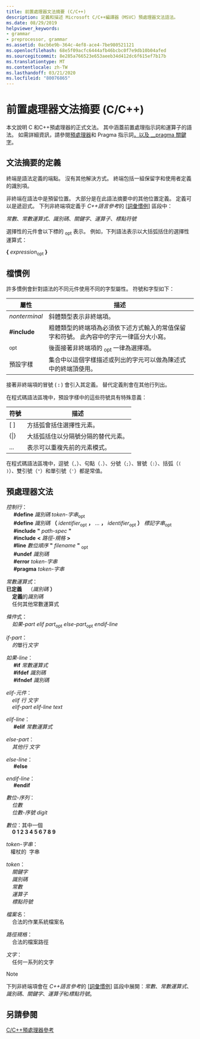 ```yaml
---
title: 前置處理器文法摘要 (C/C++)
description: 定義和描述 Microsoft C/C++編譯器（MSVC）預處理器文法語法。
ms.date: 08/29/2019
helpviewer_keywords:
- grammar
- preprocessor, grammar
ms.assetid: 0acb6e9b-364c-4ef8-ace4-7be980521121
ms.openlocfilehash: 68e5f09acfc6444afb46bcbc0f7e9db10b04afed
ms.sourcegitcommit: 8e285a766523e653aeeb34d412dc6f615ef7b17b
ms.translationtype: MT
ms.contentlocale: zh-TW
ms.lasthandoff: 03/21/2020
ms.locfileid: "80076865"
---
```

# <a name="preprocessor-grammar-summary-cc"></a>前置處理器文法摘要 (C/C++)

本文說明 C 和C++預處理器的正式文法。 其中涵蓋前置處理指示詞和運算子的語法。 如需詳細資訊，請參閱[預處理器](../preprocessor/preprocessor.md)和 Pragma 指示詞[，以及 __pragma 關鍵字](../preprocessor/pragma-directives-and-the-pragma-keyword.md)。

## <a name="definitions-for-the-grammar-summary"></a><a name="definitions"></a>文法摘要的定義

終端是語法定義的端點。 沒有其他解決方式。 終端包括一組保留字和使用者定義的識別項。

非終端在語法中是預留位置。 大部分是在此語法摘要中的其他位置定義。 定義可以是遞迴式。 下列非終端項定義于 *C++語言參考*的 [[詞彙慣例](../cpp/lexical-conventions.md)] 區段中：

*常數*、*常數運算式*、*識別碼*、*關鍵字*、*運算子*、*標點符號*

選擇性的元件會以下標的 <sub>opt</sub> 表示。 例如，下列語法表示以大括弧括住的選擇性運算式：

**{** *expression*<sub>opt</sub> **}**

## <a name="document-conventions"></a><a name="conventions"></a>檔慣例

許多慣例會針對語法的不同元件使用不同的字型屬性。 符號和字型如下：

| 屬性 | 描述 |
|---------------|-----------------|
| *nonterminal* | 斜體類型表示非終端項。 |
| **#include** | 粗體類型的終端項為必須依下述方式輸入的常值保留字和符號。 此內容中的字元一律區分大小寫。 |
| <sub>opt</sub> | 後面接著非終端項的 <sub>opt</sub> 一律為選擇項。|
| 預設字樣 | 集合中以這個字樣描述或列出的字元可以做為陳述式中的終端頂使用。 |

接著非終端項的冒號 ( **:** ) 會引入其定義。 替代定義則會在其他行列出。

在程式碼語法區塊中，預設字樣中的這些符號具有特殊意義：

| 符號 | 描述 |
|---|---|
| \[ ] | 方括弧會括住選擇性元素。 |
| {\|} | 大括弧括住以分隔號分隔的替代元素。 |
| ... | 表示可以重複先前的元素模式。 |

在程式碼語法區塊中，逗號（`,`）、句點（`.`）、分號（`;`）、冒號（`:`）、括弧（`( )`）、雙引號（`"`）和單引號（`'`）都是常值。

## <a name="preprocessor-grammar"></a><a name="grammar"></a>預處理器文法

*控制行*： \
&nbsp;&nbsp;&nbsp;&nbsp; **#define** *識別碼* *token-字串*<sub>opt</sub>\
&nbsp;&nbsp;&nbsp;&nbsp; **#define** *識別碼* **（** *identifier*<sub>opt</sub> **，** ... **，** *identifier*<sub>opt</sub> **）** *標記字串*<sub>opt</sub>\
&nbsp;&nbsp;&nbsp;&nbsp; **#include** **"** _path-spec_ **"** \
&nbsp;&nbsp;&nbsp;&nbsp; **#include** **\<** _路徑-規格_ **>** \
&nbsp;&nbsp;&nbsp;&nbsp; **#line** *數位順序* **"** _filename_ **"** <sub>opt</sub>\
&nbsp;&nbsp;&nbsp;&nbsp; **#undef** *識別碼*\
&nbsp;&nbsp;&nbsp;&nbsp; **#error** *token-字串*\
&nbsp;&nbsp;&nbsp;&nbsp; **#pragma** *token-字串*

*常數運算式*： \
**已定義**&nbsp;&nbsp;&nbsp;&nbsp;（*識別碼* **）** \
&nbsp;&nbsp;&nbsp;&nbsp;**定義**的*識別碼*\
&nbsp;&nbsp;&nbsp;&nbsp;任何其他常數運算式

*條件*式： \
&nbsp;&nbsp;&nbsp;&nbsp;*如果-part* *elif part*<sub>opt</sub> *else-part*<sub>opt</sub> *endif-line*

*if-part*： \
&nbsp;&nbsp;&nbsp;&nbsp;*的*單行*文字*

*如果-line*： \
&nbsp;&nbsp;&nbsp;&nbsp; **#if** *常數運算式*\
&nbsp;&nbsp;&nbsp;&nbsp; **#ifdef** *識別碼*\
&nbsp;&nbsp;&nbsp;&nbsp; **#ifndef** *識別碼*

*elif-元件*： \
&nbsp;&nbsp;&nbsp;&nbsp;*elif 行* *文字*\
&nbsp;&nbsp;&nbsp;&nbsp;*elif-part* *elif-line* *text*

*elif-line*： \
&nbsp;&nbsp;&nbsp;&nbsp; **#elif** *常數運算式*

*else-part*： \
&nbsp;&nbsp;&nbsp;&nbsp;*其他行* *文字*

*else-line*： \
&nbsp;&nbsp;&nbsp;&nbsp; **#else**

*endif-line*： \
&nbsp;&nbsp;&nbsp;&nbsp; **#endif**

*數位-序列*： \
&nbsp;&nbsp;&nbsp;&nbsp;*位數*\
&nbsp;&nbsp;&nbsp;&nbsp;*位數-序號* *digit*

*數位*：其中一個 \
&nbsp;&nbsp;&nbsp;&nbsp;**0 1 2 3 4 5 6 7 8 9**

*token-字串*： \
&nbsp;&nbsp;&nbsp;權杖的 &nbsp;字串

*token*： \
&nbsp;&nbsp;&nbsp;&nbsp;*關鍵字*\
&nbsp;&nbsp;&nbsp;&nbsp;*識別碼*\
&nbsp;&nbsp;&nbsp;&nbsp;*常數*\
&nbsp;&nbsp;&nbsp;&nbsp;*運算子*\
&nbsp;&nbsp;&nbsp;&nbsp;*標點符號*

*檔案名*： \
&nbsp;&nbsp;&nbsp;&nbsp;合法的作業系統檔案名

*路徑規格*： \
&nbsp;&nbsp;&nbsp;&nbsp;合法的檔案路徑

*文字*： \
&nbsp;&nbsp;&nbsp;&nbsp;任何一系列的文字

> [!NOTE]
> 下列非終端項會在 *C++語言參考*的 [[詞彙慣例](../cpp/lexical-conventions.md)] 區段中展開：*常數*、*常數運算式*、*識別碼*、*關鍵字*、*運算子*和*標點符號*。

## <a name="see-also"></a>另請參閱

[C/C++預處理器參考](../preprocessor/c-cpp-preprocessor-reference.md)
